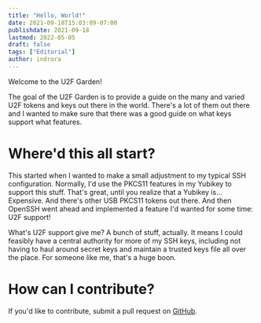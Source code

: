 ```yaml
---
title: "Hello, World!"
date: 2021-09-18T15:03:09-07:00
publishdate: 2021-09-18
lastmod: 2022-05-05
draft: false
tags: ["Editorial"]
author: indrora
---
```


Welcome to the U2F Garden!

The goal of the U2F Garden is to provide a guide on the many and varied U2F tokens and keys out there in the world. There's a lot of them out there and I wanted to make sure
that there was a good guide on what keys support what features. 

# Where'd this all start?

This started when I wanted to make a small adjustment to my typical SSH configuration. Normally, I'd use the PKCS11 features in my Yubikey to support this stuff. That's great,
until you realize that a Yubikey is... Expensive. And there's other USB PKCS11 tokens out there. And then OpenSSH went ahead and implemented a feature I'd wanted for some time:
U2F support!

What's U2F support give me? A bunch of stuff, actually. It means I could feasibly have a central authority for more of my SSH keys, including not having to haul around secret keys and maintain a trusted keys file all over the place. For someone like me, that's a huge boon. 

# How can I contribute? 

If you'd like to contribute, submit a pull request on [GitHub](https://github.com/indrora/u2f-garden/).
